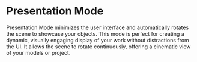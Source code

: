 # Presentation Mode  

Presentation Mode minimizes the user interface and automatically rotates the scene to showcase your objects. This mode is perfect for creating a dynamic, visually engaging display of your work without distractions from the UI. It allows the scene to rotate continuously, offering a cinematic view of your models or project.
